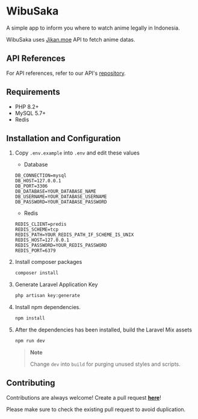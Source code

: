 # WibuSaka

A simple app to inform you where to watch anime legally in Indonesia.

WibuSaka uses [Jikan.moe](https://jikan.moe) API to fetch anime datas.

## API References
For API references, refer to our API's [repository](https://github.com/qctfw/wibusaka-api).

## Requirements
- PHP 8.2+
- MySQL 5.7+
- Redis

## Installation and Configuration

1. Copy `.env.example` into `.env` and edit these values

    - Database
    ```env
    DB_CONNECTION=mysql
    DB_HOST=127.0.0.1
    DB_PORT=3306
    DB_DATABASE=YOUR_DATABASE_NAME
    DB_USERNAME=YOUR_DATABASE_USERNAME
    DB_PASSWORD=YOUR_DATABASE_PASSWORD
    ```
    - Redis
    ```env
    REDIS_CLIENT=predis
    REDIS_SCHEME=tcp
    REDIS_PATH=YOUR_REDIS_PATH_IF_SCHEME_IS_UNIX
    REDIS_HOST=127.0.0.1
    REDIS_PASSWORD=YOUR_REDIS_PASSWORD
    REDIS_PORT=6379
    ```

2. Install composer packages
    ```bash
    composer install
    ```

3. Generate Laravel Application Key
    ```bash
    php artisan key:generate
    ```

3. Install npm dependencies.
    ```bash 
    npm install
    ```

4. After the dependencies has been installed, build the Laravel Mix assets
    ```bash
    npm run dev
    ```
    > **Note**
    >
    > Change `dev` into `build` for purging unused styles and scripts.

## Contributing

Contributions are always welcome! Create a pull request **[here](https://github.com/qctfw/wibusaka/pulls)**!

Please make sure to check the existing pull request to avoid duplication.

  